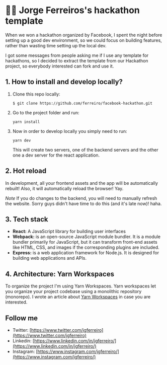 #  👨‍🎤 Jorge Ferreiros's hackathon template

When we won a hackathon organized by Facebook, I spent the night before setting up a good dev environment, so we could focus on building features, rather than wasting time setting up the local dev.

I got some messages from people asking me if I use any template for hackathons, so I decided to extract the template from our Hackathon project, so everybody interested can fork and use it.

## 1. How to install and develop locally?

1. Clone this repo locally:

    ```$ git clone https://github.com/ferreiro/facebook-hackathon.git```

2. Go to the project folder and run:

    ```yarn install```

3. Now in order to develop locally you simply need to run:

    ```yarn dev```
    
   This will create two servers, one of the backend servers and the other one a dev server for the react application.

## 2. Hot reload

In development, all your frontend assets and the app will be automatically rebuilt! Also, it will automatically reload the browser! Yay.

*Note* If you do changes to the backend, you will need to manually refresh the website. Sorry guys didn't have time to do this (and it's late now)! haha.

## 3. Tech stack

* **React:** A JavaScript library for building user interfaces
* **Webpack:** is an open-source JavaScript module bundler. It is a module bundler primarily for JavaScript, but it can transform front-end assets like HTML, CSS, and images if the corresponding plugins are included. 
* **Express:** is a web application framework for Node.js. It is designed for building web applications and APIs.

## 4. Architecture: Yarn Workspaces

To organize the project I'm using Yarn Workspaces. 
Yarn workspaces let you organize your project codebase using a monolithic repository (monorepo). I wrote an article about [Yarn Workspaces](https://www.smashingmagazine.com/2019/07/yarn-workspaces-organize-project-codebase-pro/) in case you are interested.

## Follow me

* Twitter: [https://www.twitter.com/jgferreiro](https://www.twitter.com/jgferreiro)
* Linkedin: [https://www.linkedin.com/in/jgferreiro/](https://www.linkedin.com/in/jgferreiro/)
* Instagram: [https://www.instagram.com/jgferreiro/](https://www.instagram.com/jgferreiro/)

